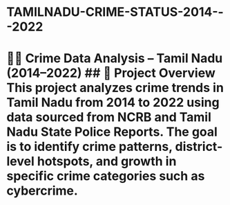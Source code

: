 # TAMILNADU-CRIME-STATUS-2014---2022
# 🕵️‍♂️ Crime Data Analysis – Tamil Nadu (2014–2022)  ## 📑 Project Overview This project analyzes crime trends in Tamil Nadu from 2014 to 2022 using data sourced from NCRB and Tamil Nadu State Police Reports. The goal is to identify crime patterns, district-level hotspots, and growth in specific crime categories such as cybercrime.
